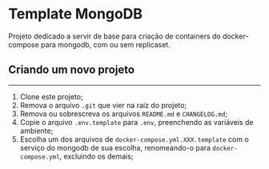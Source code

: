 # Template MongoDB
Projeto dedicado a servir de base para criação de containers do docker-compose
para mongodb, com ou sem replicaset.

## Criando um novo projeto

---

1. Clone este projeto;
2. Remova o arquivo `.git` que vier na raíz do projeto;
3. Remova ou sobrescreva os arquivos `README.md` e `CHANGELOG.md`;
4. Copie o arquivo `.env.template` para `.env`, preenchendo as variáveis de ambiente;
5. Escolha um dos arquivos de `docker-compose.yml.XXX.template` com o serviço
   do mongodb de sua escolha, renomeando-o para `docker-compose.yml`, excluindo
   os demais;
